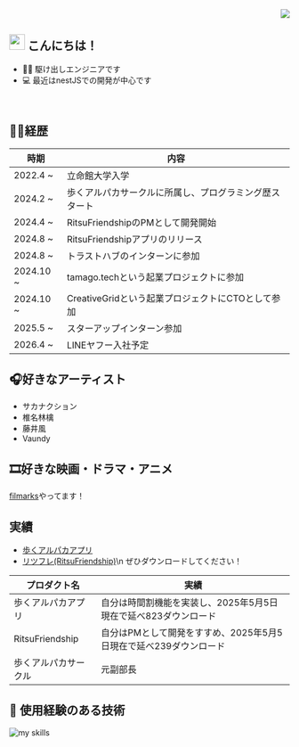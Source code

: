 <!-- 1. GitHub usernameを変更 -->
<div align="right">
  <img src="https://komarev.com/ghpvc/?username=username" />
</div>


<!-- 2. プロフィールや連絡先を変更 -->
## <img src="https://media.giphy.com/media/hvRJCLFzcasrR4ia7z/giphy.gif" width="28"> こんにちは！

- 🧑‍💻 駆け出しエンジニアです
- 💻 最近はnestJSでの開発が中心です
<br>

## 🧑‍💻経歴
| 時期  | 内容 |
| --------------------- | ---------- |
| 2022.4 ~             |  立命館大学入学    |
| 2024.2 ~                | 歩くアルパカサークルに所属し、プログラミング歴スタート  |
| 2024.4 ~ | RitsuFriendshipのPMとして開発開始 |
| 2024.8 ~ | RitsuFriendshipアプリのリリース |
| 2024.8 ~ | トラストハブのインターンに参加 |
| 2024.10 ~ | tamago.techという起業プロジェクトに参加 |
| 2024.10 ~ | CreativeGridという起業プロジェクトにCTOとして参加 |
| 2025.5 ~ |  スターアップインターン参加    |
| 2026.4 ~ | LINEヤフー入社予定      |

## 🎧好きなアーティスト
* サカナクション
* 椎名林檎
* 藤井風
* Vaundy

## 🎞️好きな映画・ドラマ・アニメ
[filmarks](https://filmarks.com/users/yeti0607)やってます！

## 実績
* [歩くアルパカアプリ](https://apps.apple.com/jp/app/%E5%A4%A7%E5%AD%A6%E7%94%9F%E6%B4%BB%E6%94%AF%E6%8F%B4%E3%82%A2%E3%83%97%E3%83%AAfor%E7%AB%8B%E5%91%BD%E9%A4%A8-%E6%AD%A9%E3%81%8F%E3%82%A2%E3%83%AB%E3%83%91%E3%82%AB-r/id6499567971)
* [リツフレ(RitsuFriendship)](https://apps.apple.com/jp/app/%E3%83%AA%E3%83%84%E3%83%95%E3%83%AC-%E7%AB%8B%E5%91%BD%E9%A4%A8%E5%A4%A7%E5%AD%A6%E5%90%91%E3%81%91%E5%AD%A6%E5%86%85sns/id6636493917)\n
ぜひダウンロードしてください！

| プロダクト名  | 実績 |
| --------------------- | ---------- |
| 歩くアルパカアプリ            |  自分は時間割機能を実装し、2025年5月5日現在で延べ823ダウンロード    |
| RitsuFriendship | 自分はPMとして開発をすすめ、2025年5月5日現在で延べ239ダウンロード |
| 歩くアルパカサークル | 元副部長 |
<!-- 3. 好きな技術スタックに変更 -->
<!-- ライトモート：theme=light, ダークモート：theme=dark -->
<!-- アイコンの選択肢一覧：https://arc.net/l/quote/zizyykfh -->
## 🌱 使用経験のある技術
<img alt="my skills" src="https://skillicons.dev/icons?theme=dark&perline=7&i=html,css,js,ts,python,c,matlab,react,next,nest,flask,django,docker,java,spring" />
<br>


<!-- 4. GitHub usernameを変更, 2箇所 -->
<!-- ライトモート：theme=light, ダークモート：theme=vue-dark  -->
<!-- ## 🏃‍♀️ Activities
<div align="left"> 
  <img alt="Top Langs" height="170px" src="https://github-readme-stats.vercel.app/api?username=username&theme=vue-dark&layout=compact" />
  <img alt="github stats" height="170px" src="https://github-readme-stats.vercel.app/api/top-langs/?username=username&theme=vue-dark&layout=compact" />
</div>
-->


<!--
This repository is a ✨ _special_ ✨ repository because its `README.md` (this file) appears on your GitHub profile.

Here are some ideas to get you started:

- 🔭 I’m currently working on ...
- 🌱 I’m currently learning ...
- 👯 I’m looking to collaborate on ...
- 🤔 I’m looking for help with ...
- 💬 Ask me about ...
- 📫 How to reach me: ...
- 😄 Pronouns: ...
- ⚡ Fun fact: ...
-->

